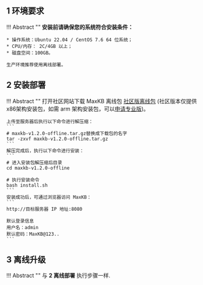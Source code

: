 
## 1 环境要求

!!! Abstract ""
    **安装前请确保您的系统符合安装条件：**

    * 操作系统：Ubuntu 22.04 / CentOS 7.6 64 位系统；
    * CPU/内存： 2C/4GB 以上；
    * 磁盘空间：100GB。

    生产环境推荐使用离线部署。


## 2 安装部署 

!!! Abstract ""
    打开社区网站下载 MaxKB 离线包
    [社区版离线包](https://community.fit2cloud.com/#/products/maxkb/downloads) (社区版本仅提供 x86架构安装包，如需 arm 架构安装包，可以[申请专业版](https://jsj.top/f/wQsdOJ))。

    上传至服务器后执行以下命令进行解压缩：
    ```
    # maxkb-v1.2.0-offline.tar.gz替换成下载包的名字  
    tar -zxvf maxkb-v1.2.0-offline.tar.gz
    ```
    解压完成后，执行以下命令进行安装：
    ```
    # 进入安装包解压缩后目录  
    cd maxkb-v1.2.0-offline

    # 执行安装命令
    bash install.sh
    ```
    安装成功后，可通过浏览器访问 MaxKB：
    ```
    http://目标服务器 IP 地址:8080

    默认登录信息
    用户名：admin
    默认密码：MaxKB@123..
    ```


## 3 离线升级 

!!! Abstract ""
    与 **2 离线部署** 执行步骤一样. 

